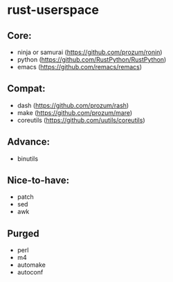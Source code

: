 # rust-userspace

## Core:
* ninja or samurai (https://github.com/prozum/ronin)
* python (https://github.com/RustPython/RustPython)
* emacs (https://github.com/remacs/remacs)

## Compat:
* dash (https://github.com/prozum/rash)
* make (https://github.com/prozum/mare)
* coreutils (https://github.com/uutils/coreutils)

## Advance:
* binutils

## Nice-to-have:
* patch
* sed
* awk

## Purged
* perl
* m4
* automake
* autoconf
